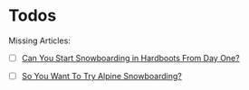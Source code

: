 # Todos

Missing Articles:

- [ ] [Can You Start Snowboarding in Hardboots From Day One?](https://web.archive.org/web/20120508170047/http://bomberonline.com/resources/newcarver/snowboarding_day_one.html)

- [ ] [So You Want To Try Alpine Snowboarding?](https://web.archive.org/web/20120501145904/http://bomberonline.com/resources/newcarver/try_alpine.html)
